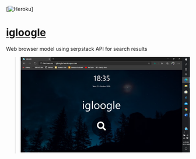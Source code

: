 [![Heroku](http://igloogle.herokuapp.com/?app=igloogle&root=index.html)]

# [igloogle](http://igloogle.herokuapp.com)
Web browser model using serpstack API for search results

> ![landing page](/public/images/screenshot_01.png)
